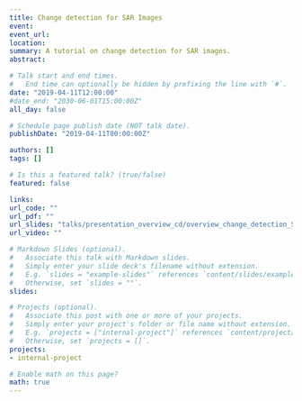 ```yaml
---
title: Change detection for SAR Images
event:
event_url:
location:
summary: A tutorial on change detection for SAR images.
abstract:

# Talk start and end times.
#   End time can optionally be hidden by prefixing the line with `#`.
date: "2019-04-11T12:00:00"
#date_end: "2030-06-01T15:00:00Z"
all_day: false

# Schedule page publish date (NOT talk date).
publishDate: "2019-04-11T00:00:00Z"

authors: []
tags: []

# Is this a featured talk? (true/false)
featured: false

links:
url_code: ""
url_pdf: ""
url_slides: "talks/presentation_overview_cd/overview_change_detection_SAR.html"
url_video: ""

# Markdown Slides (optional).
#   Associate this talk with Markdown slides.
#   Simply enter your slide deck's filename without extension.
#   E.g. `slides = "example-slides"` references `content/slides/example-slides.md`.
#   Otherwise, set `slides = ""`.
slides:

# Projects (optional).
#   Associate this post with one or more of your projects.
#   Simply enter your project's folder or file name without extension.
#   E.g. `projects = ["internal-project"]` references `content/project/deep-learning/index.md`.
#   Otherwise, set `projects = []`.
projects:
- internal-project

# Enable math on this page?
math: true
---
```


